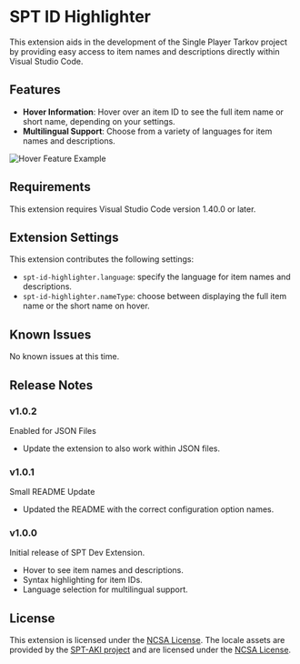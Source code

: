 # SPT ID Highlighter

This extension aids in the development of the Single Player Tarkov project by providing easy access to item names and descriptions directly within Visual Studio Code.

## Features

- **Hover Information**: Hover over an item ID to see the full item name or short name, depending on your settings.
- **Multilingual Support**: Choose from a variety of languages for item names and descriptions.

![Hover Feature Example](https://github.com/refringe/spt-id-highlighter/blob/main/images/example.gif?raw=true)

## Requirements

This extension requires Visual Studio Code version 1.40.0 or later.

## Extension Settings

This extension contributes the following settings:

- `spt-id-highlighter.language`: specify the language for item names and descriptions.
- `spt-id-highlighter.nameType`: choose between displaying the full item name or the short name on hover.

## Known Issues

No known issues at this time.

## Release Notes

### v1.0.2

Enabled for JSON Files

- Update the extension to also work within JSON files.

### v1.0.1

Small README Update

- Updated the README with the correct configuration option names.

### v1.0.0

Initial release of SPT Dev Extension.

- Hover to see item names and descriptions.
- Syntax highlighting for item IDs.
- Language selection for multilingual support.

## License

This extension is licensed under the [NCSA License](LICENSE). The locale assets are provided by the [SPT-AKI project](https://dev.sp-tarkov.com/SPT-AKI/Server) and are licensed under the [NCSA License](assets/database/locales/LICENSE).
